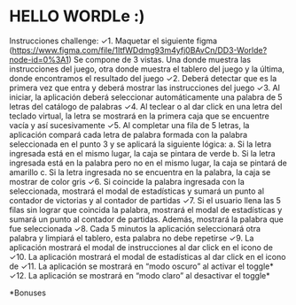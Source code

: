 # HELLO WORDLe :)

Instrucciones challenge:
✓1. Maquetar el siguiente figma (https://www.figma.com/file/1ItfWDdmg93m4yfj0BAvCn/DD3-Worlde?node-id=0%3A1)
Se compone de 3 vistas. Una donde muestra las instrucciones del juego, otra donde muestra el tablero del juego y la última, donde encontramos el resultado del juego
✓2. Deberá detectar que es la primera vez que entra y deberá mostrar las instrucciones del juego
✓3. Al iniciar, la aplicación deberá seleccionar automáticamente una palabra de 5 letras del catálogo de palabras
✓4. Al teclear o al dar click en una letra del teclado virtual, la letra se mostrará en la primera caja que se encuentre vacía y así sucesivamente
✓5. Al completar una fila de 5 letras, la aplicación compará cada letra de palabra formada con la palabra seleccionada en el punto 3 y se aplicará la siguiente lógica:
    a. Si la letra ingresada está en el mismo lugar, la caja se pintara de verde
    b. Si la letra ingresada está en la palabra pero no en el mismo lugar, la caja se
    pintará de amarillo
    c. Si la letra ingresada no se encuentra en la palabra, la caja se mostrar de
    color gris
✓6. Si coincide la palabra ingresada con la seleccionada, mostrará el modal de
estadísticas y sumará un punto al contador de victorias y al contador de partidas
✓7. Si el usuario llena las 5 filas sin lograr que coincida la palabra, mostrará el modal de
estadísticas y sumará un punto al contador de partidas. Además, mostrará la palabra
que fue seleccionada
✓8. Cada 5 minutos la aplicación seleccionará otra palabra y limpiará el tablero, esta
palabra no debe repetirse
✓9. La aplicación mostrará el modal de instrucciones al dar click en el icono de
✓10. La aplicación mostrará el modal de estadísticas al dar click en el icono de 
✓11. La aplicación se mostrará en “modo oscuro” al activar el toggle*
✓12. La aplicación se mostrará en “modo claro” al desactivar el toggle*

*Bonuses

